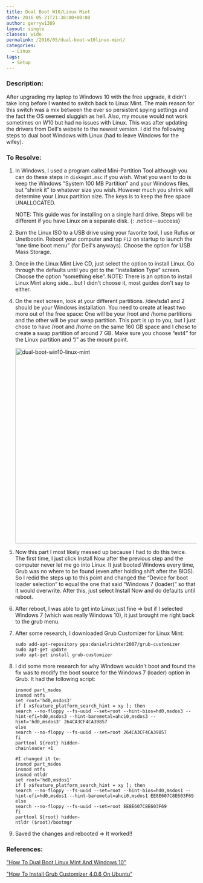 ```yaml
---
title: Dual Boot W10/Linux Mint
date: 2016-05-21T21:38:00+00:00
author: gerryw1389
layout: single
classes: wide
permalink: /2016/05/dual-boot-w10linux-mint/
categories:
  - Linux
tags:
  - Setup
---
```

<!--more-->

### Description:

After upgrading my laptop to Windows 10 with the free upgrade, it didn't take long before I wanted to switch back to Linux Mint. The main reason for this switch was a mix between the ever so persistent spying settings and the fact the OS seemed sluggish as hell. Also, my mouse would not work sometimes on W10 but had no issues with Linux. This was after updating the drivers from Dell's website to the newest version. I did the following steps to dual boot Windows with Linux (had to leave Windows for the wifey).

### To Resolve:

1. In Windows, I used a program called Mini-Partition Tool although you can do these steps in `diskmgmt.msc` if you wish. What you want to do is keep the Windows &#8220;System 100 MB Partition&#8221; and your Windows files, but &#8220;shrink it&#8221; to whatever size you wish. However much you shrink will determine your Linux partition size. The keys is to keep the free space UNALLOCATED.

   NOTE: This guide was for installing on a single hard drive. Steps will be different if you have Linux on a separate disk.
   {: .notice--success}

2. Burn the Linux ISO to a USB drive using your favorite tool, I use Rufus or Unetbootin. Reboot your computer and tap `F12` on startup to launch the &#8220;one time boot menu&#8221; (for Dell's anyways). Choose the option for USB Mass Storage.

3. Once in the Linux Mint Live CD, just select the option to install Linux. Go through the defaults until you get to the &#8220;Installation Type&#8221; screen. Choose the option &#8220;something else&#8221;. NOTE: There is an option to install Linux Mint along side&#8230; but I didn't choose it, most guides don't say to either.

4. On the next screen, look at your different partitions. /dev/sda1 and 2 should be your Windows installation. You need to create at least two more out of the free space: One will be your /root and /home partitions and the other will be your swap partition. This part is up to you, but I just chose to have /root and /home on the same 160 GB space and I chose to create a swap partition of around 7 GB. Make sure you choose &#8220;ext4&#8221; for the Linux partition and &#8220;/&#8221; as the mount point.


   <img class="alignnone size-full wp-image-649" src="https://automationadmin.com/assets/images/uploads/2016/09/dual-boot-win10-linux-mint.png" alt="dual-boot-win10-linux-mint" width="695" height="517" srcset="https://automationadmin.com/assets/images/uploads/2016/09/dual-boot-win10-linux-mint.png 695w, https://automationadmin.com/assets/images/uploads/2016/09/dual-boot-win10-linux-mint-300x223.png 300w" sizes="(max-width: 695px) 100vw, 695px" />


5. Now this part I most likely messed up because I had to do this twice. The first time, I just click Install Now after the previous step and the computer never let me go into Linux. It just booted Windows every time, Grub was no where to be found (even after holding shift after the BIOS). So I redid the steps up to this point and changed the &#8220;Device for boot loader selection&#8221; to equal the one that said &#8220;Windows 7 (loader)&#8221; so that it would overwrite. After this, just select Install Now and do defaults until reboot.

6. After reboot, I was able to get into Linux just fine => but if I selected Windows 7 (which was really Windows 10), it just brought me right back to the grub menu.

7. After some research, I downloaded Grub Customizer for Linux Mint:

   ```shell
   sudo add-apt-repository ppa:danielrichter2007/grub-customizer
   sudo apt-get update
   sudo apt-get install grub-customizer
   ```

8. I did some more research for why Windows wouldn't boot and found the fix was to modify the boot source for the Windows 7 (loader) option in Grub. It had the following script:

   ```shell
   insmod part_msdos
   insmod ntfs
   set root='hd0,msdos3'
   if [ x$feature_platform_search_hint = xy ]; then
   search --no-floppy --fs-uuid --set=root --hint-bios=hd0,msdos3 --hint-efi=hd0,msdos3 --hint-baremetal=ahci0,msdos3 --hint='hd0,msdos3' 264CA3CF4CA39857
   else
   search --no-floppy --fs-uuid --set=root 264CA3CF4CA39857
   fi
   parttool ${root} hidden-
   chainloader +1

   #I changed it to:
   insmod part_msdos
   insmod ntfs
   insmod ntldr
   set root='hd0,msdos1'
   if [ x$feature_platform_search_hint = xy ]; then
   search --no-floppy --fs-uuid --set=root --hint-bios=hd0,msdos1 --hint-efi=hd0,msdos1 --hint-baremetal=ahci0,msdos1 EE8E607C8E603F69
   else
   search --no-floppy --fs-uuid --set=root EE8E607C8E603F69
   fi
   parttool ${root} hidden-
   ntldr ($root)/bootmgr
   ```

9. Saved the changes and rebooted => It worked!!

### References:

["How To Dual Boot Linux Mint And Windows 10"](https://itsfoss.com/guide-install-linux-mint-16-dual-boot-windows)

["How To Install Grub Customizer 4.0.6 On Ubuntu"](http://linuxg.net/how-to-install-grub-customizer-4-0-6-on-ubuntu-linux-mint-elementary-os-and-their-derivative-systems/)